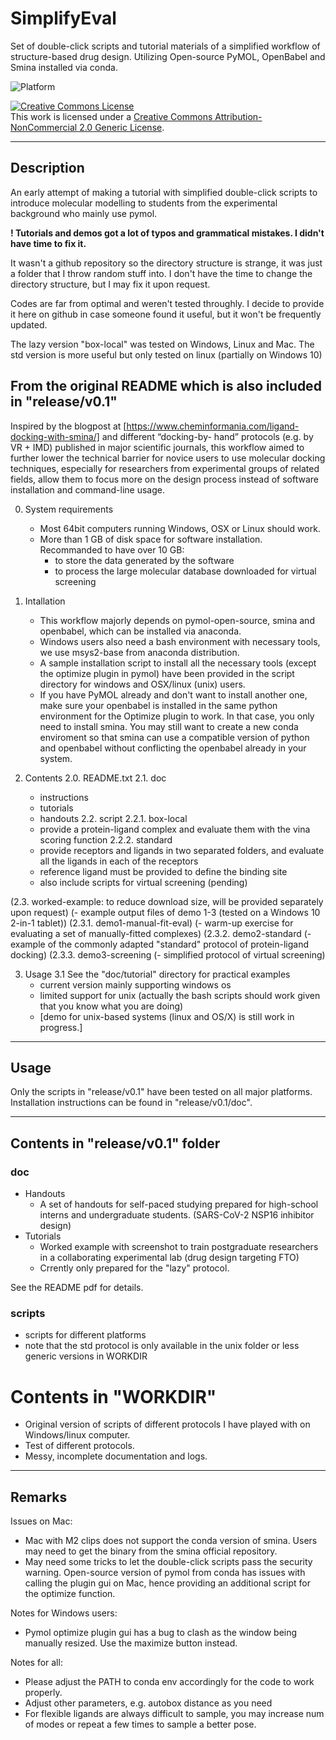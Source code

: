# SimplifyEval
Set of double-click scripts and tutorial materials of a simplified workflow of structure-based drug design. Utilizing Open-source PyMOL, OpenBabel and Smina installed via conda.

![Platform](https://img.shields.io/static/v1?label=platform&message=windows%20%7C%20macos%20%7C%20linux&color=informational)

<a rel="license" href="http://creativecommons.org/licenses/by-nc/2.0/"><img alt="Creative Commons License" style="border-width:0" src="https://i.creativecommons.org/l/by-nc/2.0/88x31.png" /></a><br />This work is licensed under a <a rel="license" href="http://creativecommons.org/licenses/by-nc/2.0/">Creative Commons Attribution-NonCommercial 2.0 Generic License</a>.

---
## Description 
An early attempt of making a tutorial with simplified double-click scripts to introduce molecular modelling to students from the experimental background who mainly use pymol. 

<b> ! Tutorials and demos got a lot of typos and grammatical mistakes. I didn't have time to fix it. </b>

It wasn't a github repository so the directory structure is strange, it was just a folder that I throw random stuff into. I don't have the time to change the directory structure, but I may fix it upon request. 

Codes are far from optimal and weren't tested throughly. I decide to provide it here on github in case someone found it useful, but it won't be frequently updated.

The lazy version "box-local" was tested on Windows, Linux and Mac. 
The std version is more useful but only tested on linux (partially on Windows 10)


## From the original README which is also included in "release/v0.1"
Inspired by the blogpost at [https://www.cheminformania.com/ligand-docking-with-smina/] and different “docking-by-
hand” protocols (e.g. by VR + IMD) published in major scientific journals, this workflow aimed to further lower 
the technical barrier for novice users to use molecular docking techniques, especially for researchers from 
experimental groups of related fields, allow them to focus more on the design process instead of software 
installation and command-line usage.

0. System requirements
    - Most 64bit computers running Windows, OSX or Linux should work.
    - More than 1 GB of disk space for software installation. Recommanded to have over 10 GB:
        - to store the data generated by the software 
        - to process the large molecular database downloaded for virtual screening

1. Intallation
    - This workflow majorly depends on pymol-open-source, smina and openbabel, which can be installed via anaconda.
    - Windows users also need a bash environment with necessary tools, we use msys2-base from anaconda distribution.
    - A sample installation script to install all the necessary tools (except the optimize plugin in pymol) have 
      been provided in the script directory for windows and OSX/linux (unix) users.
    - If you have PyMOL already and don't want to install another one, make sure your openbabel is installed in the 
      same python environment for the Optimize plugin to work. In that case, you only need to install smina. 
      You may still want to create a new conda enviroment so that smina can use a compatible version of python and
      openbabel without conflicting the openbabel already in your system.
      

2. Contents
2.0. README.txt
2.1. doc
    - instructions
    - tutorials
    - handouts
2.2. script
2.2.1. box-local
    - provide a protein-ligand complex and evaluate them with the vina scoring function
2.2.2. standard 
    - provide receptors and ligands in two separated folders, and evaluate all the ligands in each of the receptors
    - reference ligand must be provided to define the binding site
    - also include scripts for virtual screening (pending)

(2.3. worked-example: to reduce download size, will be provided separately upon request)
    (- example output files of demo 1-3 (tested on a Windows 10 2-in-1 tablet))
(2.3.1. demo1-manual-fit-eval)
    (- warm-up exercise for evaluating a set of manually-fitted complexes)
(2.3.2. demo2-standard
    (- example of the commonly adapted "standard" protocol of protein-ligand docking)
(2.3.3. demo3-screening
    (- simplified protocol of virtual screening)

3. Usage
3.1 See the "doc/tutorial" directory for practical examples
    - current version mainly supporting windows os
    - limited support for unix (actually the bash scripts should work given that you know what you are doing)
    - [demo for unix-based systems (linux and OS/X) is still work in progress.]

---
## Usage
Only the scripts in "release/v0.1" have been tested on all major platforms. Installation instructions can be found in "release/v0.1/doc".

---
## Contents in "release/v0.1" folder
### doc
- Handouts 
    - A set of handouts for self-paced studying prepared for high-school interns and undergraduate students. (SARS-CoV-2 NSP16 inhibitor design)
- Tutorials 
    - Worked example with screenshot to train postgraduate researchers in a collaborating experimental lab (drug design targeting FTO)
    - Crrently only prepared for the "lazy" protocol.

See the README pdf for details. 

### scripts
- scripts for different platforms 
- note that the std protocol is only available in the unix folder or less generic versions in WORKDIR 


# Contents in "WORKDIR"
- Original version of scripts of different protocols I have played with on Windows/linux computer.
- Test of different protocols. 
- Messy, incomplete documentation and logs.

---
## Remarks 
Issues on Mac:
- Mac with M2 clips does not support the conda version of smina. Users may need to get the binary from the smina official repository.
- May need some tricks to let the double-click scripts pass the security warning.
Open-source version of pymol from conda has issues with calling the plugin gui on Mac, hence providing an additional script for the optimize function.

Notes for Windows users:
- Pymol optimize plugin gui has a bug to clash as the window being manually resized. Use the maximize button instead.

Notes for all:
- Please adjust the PATH to conda env accordingly for the code to work properly.
- Adjust other parameters, e.g. autobox distance as you need
- For flexible ligands are always difficult to sample, you may increase num of modes or repeat a few times to sample a better pose. 
